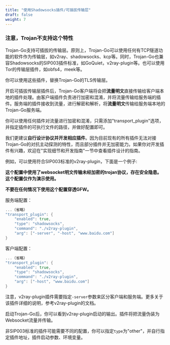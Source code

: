 ```yaml
---
title: "使用Shadowsocks插件/可插拔传输层"
draft: false
weight: 7
---
```


### 注意，Trojan不支持这个特性

Trojan-Go支持可插拔的传输层。原则上，Trojan-Go可以使用任何有TCP隧道功能的软件作为传输层，如v2ray、shadowsocks、kcp等。同时，Trojan-Go也兼容Shadowsocks的SIP003插件标准，如GoQuiet，v2ray-plugin等。也可以使用Tor的传输层插件，如obfs4，meek等。

你可以使用这些插件，替换Trojan-Go的TLS传输层。

开启可插拔传输层插件后，Trojan-Go客户端将会把**流量明文**直接传输给客户端本地的插件处理。由客户端插件负责进行加密和混淆，并将流量传输给服务端的插件。服务端的插件接收到流量，进行解密和解析，将**流量明文**传输给服务端本地的Trojan-Go服务端。

你可以使用任何插件对流量进行加密和混淆，只需添加"transport_plugin"选项，并指定插件的可执行文件的路径，并做好配置即可。

我们更建议**自行设计协议并开发相应插件**。因为目前现有的所有插件无法对接Trojan-Go的对抗主动探测的特性，而且部分插件并无加密能力。如果你对开发插件有兴趣，欢迎在"实现细节和开发指南"一节中查看插件设计的指南。

例如，可以使用符合SIP003标准的v2ray-plugin，下面是一个例子:

**这个配置中使用了websocket明文传输未经加密的trojan协议，存在安全隐患。这个配置仅作为演示使用。**

**不要在任何情况下使用这个配置穿透GFW。**

服务端配置：

```go
...（省略）
"transport_plugin": {
    "enabled": true,
    "type": "shadowsocks",
    "command": "./v2ray-plugin",
    "arg": ["-server", "-host", "www.baidu.com"]
}
```

客户端配置：

```go
...（省略）
"transport_plugin": {
    "enabled": true,
    "type": "shadowsocks",
    "command": "./v2ray-plugin",
    "arg": ["-host", "www.baidu.com"]
}
```

注意，v2ray-plugin插件需要指定```-server```参数来区分客户端和服务端。更多关于该插件详细的说明，参考v2ray-plugin的文档。

启动Trojan-Go后，你可以看到v2ray-plugin启动的输出。插件将把流量伪装为Websocket流量并传输。

非SIP003标准的插件可能需要不同的配置，你可以指定```type```为"other"，并自行指定插件地址，插件启动参数、环境变量。

